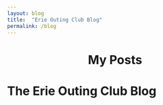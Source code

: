 ```yaml
---
layout: blog
title:  "Erie Outing Club Blog"
permalink: /blog
---
```



<center><h1>My Posts</h1></center>

# The Erie Outing Club Blog

